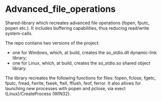 # Advanced_file_operations
Shared-library which recreates advanced file operations (fopen, fputc, popen etc.).
It includes buffering capabilities, thus reducing read/write system-calls.

The repo contains two versions of the project:
- one for Windows, which, at build, creates the so_stdio.dll dynamic-link library;
- one for Linux, which, at build, creates the so_stdio.so shared object library.

The library recreates the following functions for files: fopen, fclose, fgetc, fputc,
fread, fwrite, fseek, ftell, fflush, feof, ferror.
It also allows for launching new processes with popen and pclose, via execl (Linux)/CreateProcess (WIN32).
